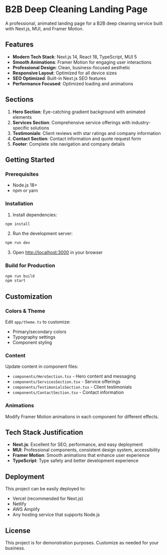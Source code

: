 # B2B Deep Cleaning Landing Page

A professional, animated landing page for a B2B deep cleaning service built with Next.js, MUI, and Framer Motion.

## Features

- **Modern Tech Stack**: Next.js 14, React 18, TypeScript, MUI 5
- **Smooth Animations**: Framer Motion for engaging user interactions
- **Professional Design**: Clean, business-focused aesthetic
- **Responsive Layout**: Optimized for all device sizes
- **SEO Optimized**: Built-in Next.js SEO features
- **Performance Focused**: Optimized loading and animations

## Sections

1. **Hero Section**: Eye-catching gradient background with animated elements
2. **Services Section**: Comprehensive service offerings with industry-specific solutions
3. **Testimonials**: Client reviews with star ratings and company information
4. **Contact Section**: Contact information and quote request form
5. **Footer**: Complete site navigation and company details

## Getting Started

### Prerequisites

- Node.js 18+ 
- npm or yarn

### Installation

1. Install dependencies:
```bash
npm install
```

2. Run the development server:
```bash
npm run dev
```

3. Open [http://localhost:3000](http://localhost:3000) in your browser

### Build for Production

```bash
npm run build
npm start
```

## Customization

### Colors & Theme
Edit `app/theme.ts` to customize:
- Primary/secondary colors
- Typography settings
- Component styling

### Content
Update content in component files:
- `components/HeroSection.tsx` - Hero content and messaging
- `components/ServicesSection.tsx` - Service offerings
- `components/TestimonialsSection.tsx` - Client testimonials
- `components/ContactSection.tsx` - Contact information

### Animations
Modify Framer Motion animations in each component for different effects.

## Tech Stack Justification

- **Next.js**: Excellent for SEO, performance, and easy deployment
- **MUI**: Professional components, consistent design system, accessibility
- **Framer Motion**: Smooth animations that enhance user experience
- **TypeScript**: Type safety and better development experience

## Deployment

This project can be easily deployed to:
- Vercel (recommended for Next.js)
- Netlify
- AWS Amplify
- Any hosting service that supports Node.js

## License

This project is for demonstration purposes. Customize as needed for your business.